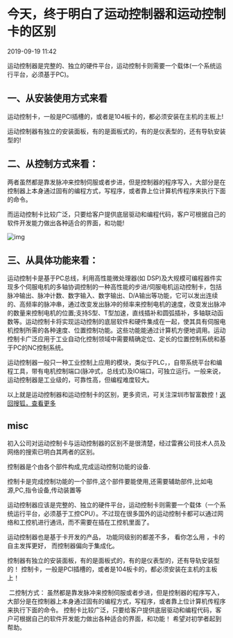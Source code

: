 # 今天，终于明白了运动控制器和运动控制卡的区别 

2019-09-19 11:42

运动控制器是完整的、独立的硬件平台，运动控制卡则需要一个载体(一个系统运行平台，必须基于PC)。

## 一、从安装使用方式来看

运动控制卡，一般是PCI插槽的，或者是104板卡的，都必须安装在主机的主板上!

运动控制器有独立的安装面板，有的是面板式的，有的是仪表型的，还有导轨安装型的!

## 二、从控制方式来看：

两者虽然都是靠发脉冲来控制伺服或者步进，但是控制器的程序写入，大部分是在控制器上本身通过固有的编程方式，写程序，或者靠上位计算机传程序来执行下面的命令。

而运动控制卡比较广泛，只要给客户提供底层驱动和编程代码，客户可根据自己的软件开发能力做出各种适合的界面，和功能!

![img](http://5b0988e595225.cdn.sohucs.com/images/20190919/c1e057e4e11943aca1d9a8bdffb47988.png)

## 三、从具体功能来看：

运动控制卡是基于PC总线，利用高性能微处理器(如 DSP)及大规模可编程器件实现多个伺服电机的多轴协调控制的一种高性能的步进/伺服电机运动控制卡，包括脉冲输出、脉冲计数、数字输入、数字输出、D/A输出等功能，它可以发出连续的、高频率的脉冲串，通过改变发出脉冲的频率来控制电机的速度，改变发出脉冲的数量来控制电机的位置;支持S型、T型加速，直线插补和圆弧插补，多轴联动函数等。运动控制卡将实现运动控制的底层软件和硬件集成在一起，使其具有伺服电机控制所需的各种速度、位置控制功能。这些功能能通过计算机方便地调用。运动控制卡广泛应用于工业自动化控制领域中需要精确定位、定长的位置控制系统和基于PC的NC控制系统。

运动控制器一般只一种工业控制上应用的模块，类似于PLC，，自带系统平台和编程工具，带有电机控制端口(脉冲式，总线式)及IO端口，可独立运行。一般来说，运动控制器是工业级的，可靠性高，但编程难度较大。

以上就是运动控制器和运动控制卡的区别，更多资讯，可关注深圳市智富数控！[返回搜狐，查看更多](https://www.sohu.com/?strategyid=00001&spm=smpc.content.content.2.1634888220149XsgIxIu)



## misc

 初入公司对运动控制卡与运动控制器的区别不是很清楚，经过雷赛公司技术人员及网络的搜索已明白其两者的区别。

控制器是个由各个部件构成,完成运动控制功能的设备.

​      控制卡是完成控制功能的一个部件,这个部件要能使用,还需要辅助部件,比如电源,PC,指令设备,传动装置等

​       运动控制器应该是完整的、独立的硬件平台，运动控制卡则需要一个载体（一个系统运行平台，必须基于工控CPU）。不过现在很多国外的运动控制卡都可以通过网络和工控机进行通讯，而不需要在插在工控机里面了。

运动控制器也是基于卡开发的产品， 功能同级别的都差不多， 看你怎么用 ，卡的自主发挥更好， 而控制器偏向于集成化。

​       控制器有独立的安装面板，有的是面板式的，有的是仪表型的，还有导轨安装型的！ 控制卡，一般是PCI插槽的，或者是104板卡的，都必须安装在主机的主板上！

​        二控制方式： 虽然都是靠发脉冲来控制伺服或者步进，但是控制器的程序写入，大部分是在控制器上本身通过固有的编程方式，写程序，或者靠上位计算机传程序来执行下面的命令。 控制卡比较广泛，只要给客户提供底层驱动和编程代码，客户可根据自己的软件开发能力做出各种适合的界面，和功能！
希望对初学者起到帮助。